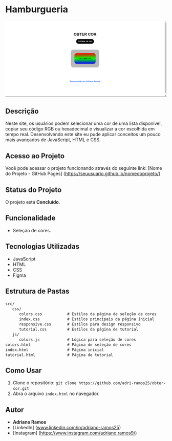 # Hamburgueria

![Imagens do projeto](https://github.com/adri-ramos25/obter-cor/raw/main/obter-cor.png)



## Descrição

Neste site, os usuários podem selecionar uma cor de uma lista disponível, copiar seu código RGB ou hexadecimal e visualizar a cor escolhida em tempo real. Desenvolvendo este site eu pude aplicar conceitos um pouco mais avançados de JavaScript, HTML e CSS.



## Acesso ao Projeto
Você pode acessar o projeto funcionando através do seguinte link: [Nome do Projeto - GitHub Pages] (https://seuusuario.github.io/nomedoprojeto/)



## Status do Projeto

O projeto está **Concluído**.



## Funcionalidade

- Seleção de cores.



## Tecnologias Utilizadas

- JavaScript
- HTML
- CSS
- Figma



## Estrutura de Pastas

```plaintext
src/
   css/
      colors.css           # Estilos da página de seleção de cores
      index.css            # Estilos principais da página inicial
      responsive.css       # Estilos para design responsivo
      tutorial.css         # Estilos da página de tutorial
   js/
      colors.js            # Lógica para seleção de cores
colors.html                # Página de seleção de cores
index.html                 # Página inicial
tutorial.html              # Página de tutorial
```



## Como Usar

1. Clone o repositório: `git clone https://github.com/adri-ramos25/obter-cor.git`
2. Abra o arquivo `index.html` no navegador.



## Autor

- **Adriano Ramos**
- [LinkedIn] (www.linkedin.com/in/adriano-ramos25)
- [Instagram] (https://www.instagram.com/adriano.ramos9/)
